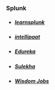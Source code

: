 ### Splunk
* ##### [learnsplunk](http://www.learnsplunk.com/splunk-interview-questions.html)
* ##### [intellipaat](https://intellipaat.com/interview-question/splunk-interview-questions/)
* ##### [Edureka](https://www.edureka.co/blog/interview-questions/top-splunk-interview-questions-and-answers/)
* ##### [Sulekha](https://techjobs.sulekha.com/interview-questions-answers/splunk)
* ##### [Wisdom Jobs](https://www.wisdomjobs.com/e-university/splunk-interview-questions.html)
